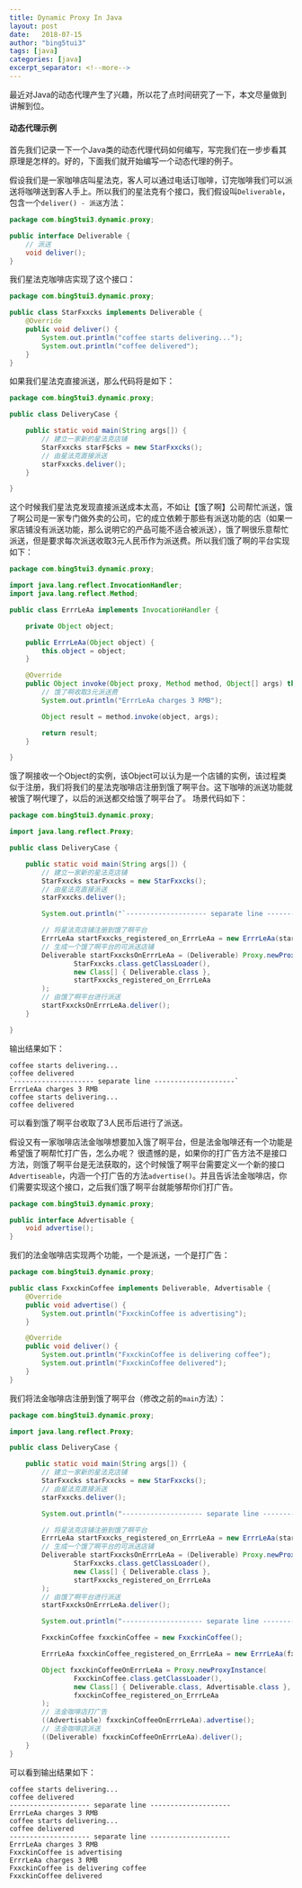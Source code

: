 ```yaml
---
title: Dynamic Proxy In Java
layout: post
date:   2018-07-15
author: "bing5tui3"
tags: [java]
categories: [java]
excerpt_separator: <!--more-->
---
```


最近对Java的动态代理产生了兴趣，所以花了点时间研究了一下，本文尽量做到讲解到位。

<!--more-->

#### 动态代理示例

首先我们记录一下一个Java类的动态代理代码如何编写，写完我们在一步步看其原理是怎样的。好的，下面我们就开始编写一个动态代理的例子。

假设我们是一家咖啡店叫星法克，客人可以通过电话订咖啡，订完咖啡我们可以派送将咖啡送到客人手上。所以我们的星法克有个接口，我们假设叫`Deliverable`，包含一个`deliver() - 派送`方法：

~~~ java
package com.bing5tui3.dynamic.proxy;

public interface Deliverable {
    // 派送
    void deliver();
}
~~~

我们星法克咖啡店实现了这个接口：

~~~ java
package com.bing5tui3.dynamic.proxy;

public class StarFxxcks implements Deliverable {
    @Override
    public void deliver() {
        System.out.println("coffee starts delivering...");
        System.out.println("coffee delivered");
    }
}
~~~

如果我们星法克直接派送，那么代码将是如下：

~~~ java
package com.bing5tui3.dynamic.proxy;

public class DeliveryCase {

    public static void main(String args[]) {
    	// 建立一家新的星法克店铺
        StarFxxcks starF$cks = new StarFxxcks();
        // 由星法克直接派送
        starFxxcks.deliver();
    }

}
~~~

这个时候我们星法克发现直接派送成本太高，不如让【饿了啊】公司帮忙派送，饿了啊公司是一家专门做外卖的公司，它的成立依赖于那些有派送功能的店（如果一家店铺没有派送功能，那么说明它的产品可能不适合被派送），饿了啊很乐意帮忙派送，但是要求每次派送收取3元人民币作为派送费。所以我们饿了啊的平台实现如下：

~~~ java
package com.bing5tui3.dynamic.proxy;

import java.lang.reflect.InvocationHandler;
import java.lang.reflect.Method;

public class ErrrLeAa implements InvocationHandler {

    private Object object;

    public ErrrLeAa(Object object) {
        this.object = object;
    }

    @Override
    public Object invoke(Object proxy, Method method, Object[] args) throws Throwable {
        // 饿了啊收取3元派送费
        System.out.println("ErrrLeAa charges 3 RMB");

        Object result = method.invoke(object, args);

        return result;
    }

}
~~~
饿了啊接收一个Object的实例，该Object可以认为是一个店铺的实例，该过程类似于注册，我们将我们的星法克咖啡店注册到饿了啊平台。这下咖啡的派送功能就被饿了啊代理了，以后的派送都交给饿了啊平台了。
场景代码如下：

~~~ java
package com.bing5tui3.dynamic.proxy;

import java.lang.reflect.Proxy;

public class DeliveryCase {

    public static void main(String args[]) {
        // 建立一家新的星法克店铺
        StarFxxcks starFxxcks = new StarFxxcks();
        // 由星法克直接派送
        starFxxcks.deliver();

        System.out.println("`-------------------- separate line --------------------`");

        // 将星法克店铺注册到饿了啊平台
        ErrrLeAa startFxxcks_registered_on_ErrrLeAa = new ErrrLeAa(starFxxcks);
        // 生成一个饿了啊平台的可派送店铺
        Deliverable startFxxcksOnErrrLeAa = (Deliverable) Proxy.newProxyInstance(
                StarFxxcks.class.getClassLoader(),
                new Class[] { Deliverable.class },
                startFxxcks_registered_on_ErrrLeAa
        );
        // 由饿了啊平台进行派送
        startFxxcksOnErrrLeAa.deliver();
    }

}
~~~
输出结果如下：

~~~
coffee starts delivering...
coffee delivered
`-------------------- separate line --------------------`
ErrrLeAa charges 3 RMB
coffee starts delivering...
coffee delivered
~~~

可以看到饿了啊平台收取了3人民币后进行了派送。

假设又有一家咖啡店法金咖啡想要加入饿了啊平台，但是法金咖啡还有一个功能是希望饿了啊帮忙打广告，怎么办呢？
很遗憾的是，如果你的打广告方法不是接口方法，则饿了啊平台是无法获取的，这个时候饿了啊平台需要定义一个新的接口`Advertiseable`，内涵一个打广告的方法`advertise()`。并且告诉法金咖啡店，你们需要实现这个接口，之后我们饿了啊平台就能够帮你们打广告。

~~~ java
package com.bing5tui3.dynamic.proxy;

public interface Advertisable {
    void advertise();
}
~~~

我们的法金咖啡店实现两个功能，一个是派送，一个是打广告：

~~~ java
package com.bing5tui3.dynamic.proxy;

public class FxxckinCoffee implements Deliverable, Advertisable {
    @Override
    public void advertise() {
        System.out.println("FxxckinCoffee is advertising");
    }

    @Override
    public void deliver() {
        System.out.println("FxxckinCoffee is delivering coffee");
        System.out.println("FxxckinCoffee delivered");
    }
}
~~~

我们将法金咖啡店注册到饿了啊平台（修改之前的`main`方法）：

~~~ java
package com.bing5tui3.dynamic.proxy;

import java.lang.reflect.Proxy;

public class DeliveryCase {

    public static void main(String args[]) {
        // 建立一家新的星法克店铺
        StarFxxcks starFxxcks = new StarFxxcks();
        // 由星法克直接派送
        starFxxcks.deliver();

        System.out.println("-------------------- separate line --------------------");

        // 将星法克店铺注册到饿了啊平台
        ErrrLeAa startFxxcks_registered_on_ErrrLeAa = new ErrrLeAa(starFxxcks);
        // 生成一个饿了啊平台的可派送店铺
        Deliverable startFxxcksOnErrrLeAa = (Deliverable) Proxy.newProxyInstance(
                StarFxxcks.class.getClassLoader(),
                new Class[] { Deliverable.class },
                startFxxcks_registered_on_ErrrLeAa
        );
        // 由饿了啊平台进行派送
        startFxxcksOnErrrLeAa.deliver();

        System.out.println("-------------------- separate line --------------------");

        FxxckinCoffee fxxckinCoffee = new FxxckinCoffee();

        ErrrLeAa fxxckinCoffee_registered_on_ErrrLeAa = new ErrrLeAa(fxxckinCoffee);

        Object fxxckinCoffeeOnErrrLeAa = Proxy.newProxyInstance(
                FxxckinCoffee.class.getClassLoader(),
                new Class[] { Deliverable.class, Advertisable.class },
                fxxckinCoffee_registered_on_ErrrLeAa
        );
        // 法金咖啡店打广告
        ((Advertisable) fxxckinCoffeeOnErrrLeAa).advertise();
        // 法金咖啡店派送
        ((Deliverable) fxxckinCoffeeOnErrrLeAa).deliver();
    }
}
~~~
可以看到输出结果如下：
~~~
coffee starts delivering...
coffee delivered
-------------------- separate line --------------------
ErrrLeAa charges 3 RMB
coffee starts delivering...
coffee delivered
-------------------- separate line --------------------
ErrrLeAa charges 3 RMB
FxxckinCoffee is advertising
ErrrLeAa charges 3 RMB
FxxckinCoffee is delivering coffee
FxxckinCoffee delivered
~~~
